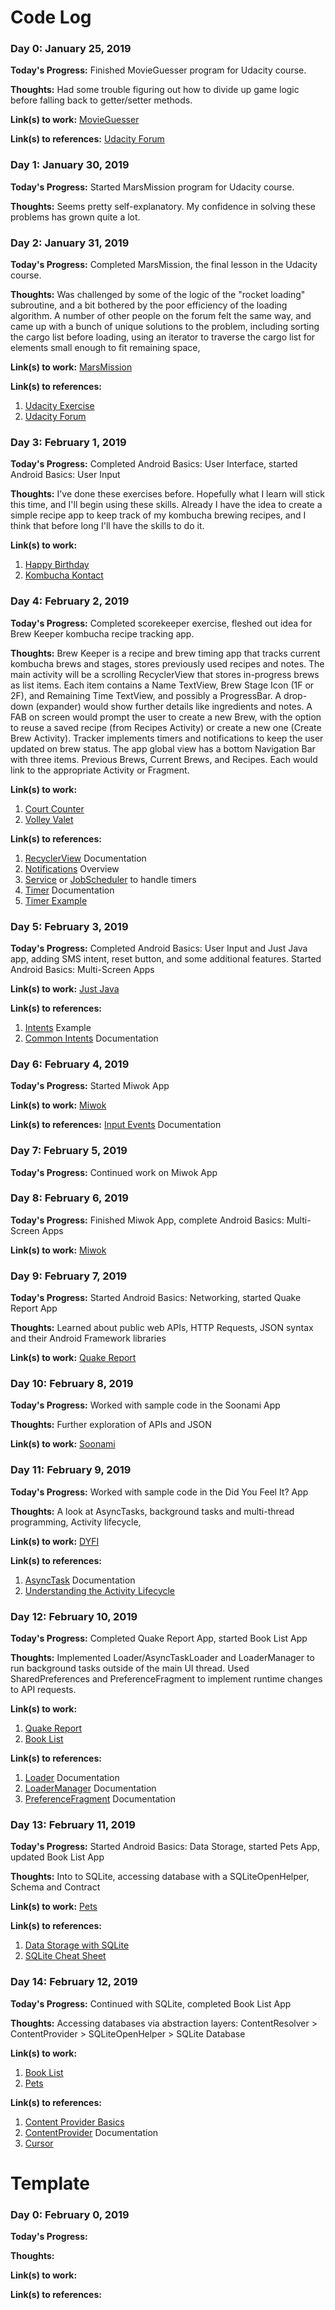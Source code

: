# Code Log

### Day 0: January 25, 2019

**Today's Progress:** Finished MovieGuesser program for Udacity course.

**Thoughts:** Had some trouble figuring out how to divide up game logic before falling back to getter/setter methods.

**Link(s) to work:** [MovieGuesser](https://www.dropbox.com/sh/picw6o7mem8tmcv/AADhg_rz7ZHJamly3BzCLxHGa?dl=0)

**Link(s) to references:** [Udacity Forum](https://discussions.udacity.com/t/lesson-3-movie-guessing-game-answer/380604/38)

### Day 1: January 30, 2019

**Today's Progress:** Started MarsMission program for Udacity course.

**Thoughts:** Seems pretty self-explanatory. My confidence in solving these problems has grown quite a lot.

### Day 2: January 31, 2019

**Today's Progress:** Completed MarsMission, the final lesson in the Udacity course.

**Thoughts:** Was challenged by some of the logic of the "rocket loading" subroutine, and a bit bothered by the poor efficiency of the loading algorithm. A number of other people on the forum felt the same way, and came up with a bunch of unique solutions to the problem, including sorting the cargo list before loading, using an iterator to traverse the cargo list for elements small enough to fit remaining space,

**Link(s) to work:** [MarsMission](https://www.dropbox.com/sh/j4x2vzqwtzbqt7g/AAAFCrK0hgiAx-ekZDV4WUq8a?dl=0)

**Link(s) to references:**
1. [Udacity Exercise](https://classroom.udacity.com/courses/ud283/lessons/2b5bc57f-de73-45a4-b3a7-8dcc8da2f178/concepts/b8b57dc5-2eb8-4834-8e96-4956fc322f50)
2. [Udacity Forum](https://discussions.udacity.com/t/lesson-6-project-2-space-challenge-optimization-of-rocket-loading/686167)

### Day 3: February 1, 2019

**Today's Progress:** Completed Android Basics: User Interface, started Android Basics: User Input

**Thoughts:** I've done these exercises before. Hopefully what I learn will stick this time, and I'll begin using these skills. Already I have the idea to create a simple recipe app to keep track of my kombucha brewing recipes, and I think that before long I'll have the skills to do it.

**Link(s) to work:**
1. [Happy Birthday](https://www.dropbox.com/sh/c09txf9r1330b8k/AADe_IC1trD1sScMaBToO_vha?dl=0)
2. [Kombucha Kontact](https://www.dropbox.com/sh/k026tuxb3aplr0n/AACopVK486qXS6vnZk3D2up1a?dl=0)

### Day 4: February 2, 2019

**Today's Progress:** Completed scorekeeper exercise, fleshed out idea for Brew Keeper kombucha recipe tracking app.

**Thoughts:** Brew Keeper is a recipe and brew timing app that tracks current kombucha brews and stages, stores previously used recipes and notes. The main activity will be a scrolling RecyclerView that stores in-progress brews as list items. Each item contains a Name TextView, Brew Stage Icon (1F or 2F), and Remaining Time TextView, and possibly a ProgressBar. A drop-down (expander) would show further details like ingredients and notes. A FAB on screen would prompt the user to create a new Brew, with the option to reuse a saved recipe (from Recipes Activity) or create a new one (Create Brew Activity). Tracker implements timers and notifications to keep the user updated on brew status. The app global view has a bottom Navigation Bar with three items. Previous Brews, Current Brews, and Recipes. Each would link to the appropriate Activity or Fragment.

**Link(s) to work:**
1. [Court Counter](https://www.dropbox.com/sh/c9expgujyha6cfb/AAAmp769hEtObUF9ny3Muqgaa?dl=0)
2. [Volley Valet](https://www.dropbox.com/sh/5ryy87byt2q837j/AAAgojXL_JKvcE8BIX3QvW9Ka?dl=0)

**Link(s) to references:**
1. [RecyclerView](https://developer.android.com/guide/topics/ui/layout/recyclerview) Documentation
2. [Notifications](https://developer.android.com/guide/topics/ui/notifiers/notifications) Overview
3. [Service](https://developer.android.com/guide/components/services) or [JobScheduler](https://developer.android.com/topic/performance/scheduling) to handle timers
4. [Timer](https://developer.android.com/reference/java/util/Timer) Documentation
5. [Timer Example](https://stackoverflow.com/questions/32028134/how-to-keep-a-countdowntimer-running-even-if-the-app-is-closed)

### Day 5: February 3, 2019

**Today's Progress:** Completed Android Basics: User Input and Just Java app, adding SMS intent, reset button, and some additional features. Started Android Basics: Multi-Screen Apps

**Link(s) to work:** [Just Java](https://www.dropbox.com/sh/7cakjazsq4oasez/AABB76JQeZGw8aTd78tMSUHca?dl=0)

**Link(s) to references:**
1. [Intents](http://www.vogella.com/tutorials/AndroidIntent/article.html#usingintents_call) Example
2. [Common Intents](https://developer.android.com/guide/components/intents-common) Documentation

### Day 6: February 4, 2019

**Today's Progress:** Started Miwok App

**Link(s) to work:** [Miwok](https://www.dropbox.com/sh/406car6kh8l26j5/AAAsAd5VAFA56S50Spbnxx8Va?dl=0)

**Link(s) to references:** [Input Events](https://developer.android.com/guide/topics/ui/ui-events) Documentation

### Day 7: February 5, 2019

**Today's Progress:** Continued work on Miwok App

### Day 8: February 6, 2019

**Today's Progress:** Finished Miwok App, complete Android Basics: Multi-Screen Apps

**Link(s) to work:** [Miwok](https://www.dropbox.com/sh/406car6kh8l26j5/AAAsAd5VAFA56S50Spbnxx8Va?dl=0)

### Day 9: February 7, 2019

**Today's Progress:** Started Android Basics: Networking, started Quake Report App

**Thoughts:** Learned about public web APIs, HTTP Requests, JSON syntax and their Android Framework libraries

**Link(s) to work:** [Quake Report](https://www.dropbox.com/sh/f5a4eqc2thlhgum/AAAwKpk0W3NmNS8jmxS_bVlPa?dl=0)

### Day 10: February 8, 2019

**Today's Progress:** Worked with sample code in the Soonami App

**Thoughts:** Further exploration of APIs and JSON

**Link(s) to work:** [Soonami](https://www.dropbox.com/sh/a4p9kbjm02o44kj/AAAoOD3wJfzG27QPU4WTI34Fa?dl=0)

### Day 11: February 9, 2019

**Today's Progress:** Worked with sample code in the Did You Feel It? App

**Thoughts:** A look at AsyncTasks, background tasks and multi-thread programming, Activity lifecycle,

**Link(s) to work:** [DYFI](https://www.dropbox.com/sh/ceg48div5gqpgxy/AADLa7_kpotQjTGHFT-UuqbHa?dl=0)

**Link(s) to references:**
1. [AsyncTask](https://developer.android.com/reference/android/os/AsyncTask) Documentation
2. [Understanding the Activity Lifecycle](https://developer.android.com/guide/components/activities/activity-lifecycle)

### Day 12: February 10, 2019

**Today's Progress:** Completed Quake Report App, started Book List App

**Thoughts:** Implemented Loader/AsyncTaskLoader and LoaderManager to run background tasks outside of the main UI thread. Used SharedPreferences and PreferenceFragment to implement runtime changes to API requests.

**Link(s) to work:**
1. [Quake Report](https://www.dropbox.com/sh/f5a4eqc2thlhgum/AAAwKpk0W3NmNS8jmxS_bVlPa?dl=0)
2. [Book List](https://www.dropbox.com/sh/pks6zgylaf5o178/AABf8Zh3lokTsJI2hhy05VVla?dl=0)

**Link(s) to references:**
1. [Loader](https://developer.android.com/reference/android/content/Loader) Documentation
2. [LoaderManager](https://developer.android.com/reference/android/app/LoaderManager) Documentation
3. [PreferenceFragment](https://developer.android.com/reference/android/preference/PreferenceFragment) Documentation

### Day 13: February 11, 2019

**Today's Progress:** Started Android Basics: Data Storage, started Pets App, updated Book List App

**Thoughts:** Into to SQLite, accessing database with a SQLiteOpenHelper, Schema and Contract

**Link(s) to work:** [Pets](https://www.dropbox.com/sh/3bz5egoq0zknmoq/AABfXid7gAjhLpeMrLcy5f-Ua?dl=0)

**Link(s) to references:**
1. [Data Storage with SQLite](https://developer.android.com/training/data-storage/sqlite)
2. [SQLite Cheat Sheet](https://d17h27t6h515a5.cloudfront.net/topher/2016/September/57ed880e_sql-sqlite-commands-cheat-sheet/sql-sqlite-commands-cheat-sheet.pdf)

### Day 14: February 12, 2019

**Today's Progress:** Continued with SQLite, completed Book List App

**Thoughts:** Accessing databases via abstraction layers: ContentResolver > ContentProvider > SQLiteOpenHelper > SQLite Database

**Link(s) to work:**
1. [Book List](https://www.dropbox.com/sh/pks6zgylaf5o178/AABf8Zh3lokTsJI2hhy05VVla?dl=0)
2. [Pets](https://www.dropbox.com/sh/3bz5egoq0zknmoq/AABfXid7gAjhLpeMrLcy5f-Ua?dl=0)

**Link(s) to references:**
1. [Content Provider Basics](https://developer.android.com/guide/topics/providers/content-provider-basics)
2. [ContentProvider](https://developer.android.com/reference/android/database/Cursor) Documentation
3. [Cursor](https://developer.android.com/reference/android/database/Cursor)

# Template

### Day 0: February 0, 2019

**Today's Progress:**

**Thoughts:**

**Link(s) to work:**

**Link(s) to references:**
